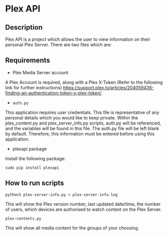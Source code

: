 # Plex API

## Description

Plex API is a project which allows the user to view information on their personal Plex Server. There are two files which are:

## **Requirements**

* Plex Media Server account

A Plex Account is required, along with a Plex X-Token (Refer to the following link for further instructions) https://support.plex.tv/articles/204059436-finding-an-authentication-token-x-plex-token/

* ```auth.py```

This application requires user credentials. This file is representative of any personal details which you would like to keep private.
Within the plex_content.py and plex_server_info.py scripts, auth.py will be referenced, and the variables will be found in this file.
The auth.py file will be left blank by default. Therefore, this information must be entered before using this application.

* plexapi package

Install the following package:

```
sudo pip install plexapi
```

## How to run scripts

```
python3 plex-server-info.py > plex-server-info.log
```

This will show the Plex version number, last updated date/time, the number of users, which devices are authorised to watch content on the Plex Server.

```
plex-contents.py
```

This will show all media content for the groups of your choosing.
